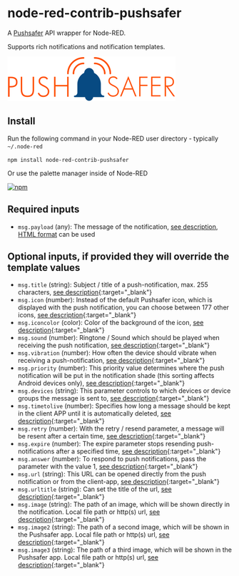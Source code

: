 # node-red-contrib-pushsafer

A [Pushsafer](https://www.pushsafer.com/) API wrapper for Node-RED.

Supports rich notifications and notification templates.

![Pushsafer logo](pushsafer_logo.png)

## Install

Run the following command in your Node-RED user directory - typically `~/.node-red`

    npm install node-red-contrib-pushsafer

Or use the palette manager inside of Node-RED

[![npm](https://img.shields.io/npm/v/node-red-contrib-pushsafer.svg)](https://www.npmjs.com/package/node-red-contrib-pushsafer)

## Required inputs

- `msg.payload` (any): The message of the notification, [see description](https://www.pushsafer.com/pushapi_ext#API-M), [HTML format](https://www.pushsafer.com/pushapi_ext#API-HTML) can be used

## Optional inputs, if provided they will override the template values

- `msg.title` (string): Subject / title of a push-notification, max. 255 characters, [see description](https://www.pushsafer.com/pushapi_ext#API-T){:target="_blank"}
- `msg.icon` (number): Instead of the default Pushsafer icon, which is displayed with the push notification, you can choose between 177 other icons, [see description](https://www.pushsafer.com/pushapi_ext#API-I){:target="_blank"}
- `msg.iconcolor` (color): Color of the background of the icon, [see description](https://www.pushsafer.com/pushapi_ext#API-C){:target="_blank"}
- `msg.sound` (number): Ringtone / Sound which should be played when receiving the push notification, [see description](https://www.pushsafer.com/pushapi_ext#API-S){:target="_blank"}
- `msg.vibration` (number): How often the device should vibrate when receiving a push-notification, [see description](https://www.pushsafer.com/pushapi_ext#API-V){:target="_blank"}
- `msg.priority` (number): This priority value determines where the push notification will be put in the notification shade (this sorting affects Android devices only), [see description](https://www.pushsafer.com/pushapi_ext#API-PR){:target="_blank"}
- `msg.devices` (string): This parameter controls to which devices or device groups the message is sent to, [see description](https://www.pushsafer.com/pushapi_ext#API-D){:target="_blank"}
- `msg.timetolive` (number): Specifies how long a message should be kept in the client APP until it is automatically deleted, [see description](https://www.pushsafer.com/pushapi_ext#API-L){:target="_blank"}
- `msg.retry` (number): With the retry / resend parameter, a message will be resent after a certain time, [see description](https://www.pushsafer.com/pushapi_ext#API-RE){:target="_blank"}
- `msg.expire` (number): The expire parameter stops resending push-notifications after a specified time, [see description](https://www.pushsafer.com/pushapi_ext#API-EX){:target="_blank"}
- `msg.answer` (number): To respond to push notifications, pass the parameter with the value 1, [see description](https://www.pushsafer.com/pushapi_ext#API-A){:target="_blank"}
- `msg.url` (string): This URL can be opened directly from the push notification or from the client-app, [see description](https://www.pushsafer.com/pushapi_ext#API-U){:target="_blank"}
- `msg.urltitle` (string): Can set the title of the url, [see description](https://www.pushsafer.com/pushapi_ext#API-UT){:target="_blank"}
- `msg.image` (string): The path of an image, which will be shown directly in the notification. Local file path or http(s) url, [see description](https://www.pushsafer.com/pushapi_ext#API-P){:target="_blank"}
- `msg.image2` (string): The path of a second image, which will be shown in the Pushsafer app. Local file path or http(s) url, [see description](https://www.pushsafer.com/pushapi_ext#API-P){:target="_blank"}
- `msg.image3` (string): The path of a third image, which will be shown in the Pushsafer app. Local file path or http(s) url, [see description](https://www.pushsafer.com/pushapi_ext#API-P){:target="_blank"}